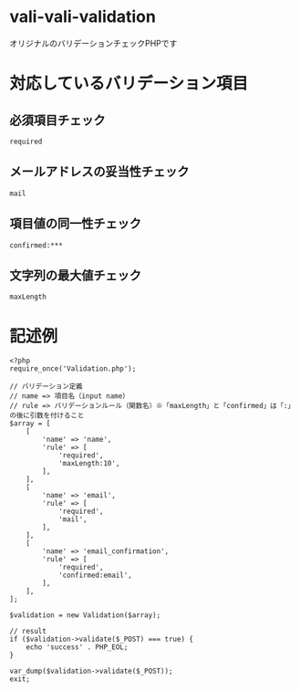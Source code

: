 # vali-vali-validation
オリジナルのバリデーションチェックPHPです

# 対応しているバリデーション項目

## 必須項目チェック

`required`

## メールアドレスの妥当性チェック

`mail`

## 項目値の同一性チェック

`confirmed:***`

## 文字列の最大値チェック

`maxLength`

# 記述例

```post.php
<?php
require_once('Validation.php');

// バリデーション定義
// name => 項目名（input name）
// rule => バリデーションルール（関数名）※「maxLength」と「confirmed」は「:」の後に引数を付けること
$array = [
    [
        'name' => 'name',
        'rule' => [
            'required',
            'maxLength:10',
        ],
    ],
    [
        'name' => 'email',
        'rule' => [
            'required',
            'mail',
        ],
    ],
    [
        'name' => 'email_confirmation',
        'rule' => [
            'required',
            'confirmed:email',
        ],
    ],
];

$validation = new Validation($array);

// result
if ($validation->validate($_POST) === true) {
    echo 'success' . PHP_EOL;
}

var_dump($validation->validate($_POST));
exit;
```
